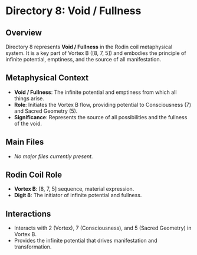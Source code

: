 # Directory 8: Void / Fullness

## Overview

Directory 8 represents **Void / Fullness** in the Rodin coil metaphysical system. It is a key part of Vortex B ([8, 7, 5]) and embodies the principle of infinite potential, emptiness, and the source of all manifestation.

## Metaphysical Context
- **Void / Fullness**: The infinite potential and emptiness from which all things arise.
- **Role**: Initiates the Vortex B flow, providing potential to Consciousness (7) and Sacred Geometry (5).
- **Significance**: Represents the source of all possibilities and the fullness of the void.

## Main Files
- _No major files currently present._

## Rodin Coil Role
- **Vortex B**: [8, 7, 5] sequence, material expression.
- **Digit 8**: The initiator of infinite potential and fullness.

## Interactions
- Interacts with 2 (Vortex), 7 (Consciousness), and 5 (Sacred Geometry) in Vortex B.
- Provides the infinite potential that drives manifestation and transformation. 